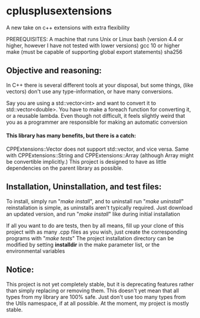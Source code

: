 # cplusplusextensions
A new take on c++ extensions with extra flexibility

PREREQUISITES:
A machine that runs Unix or Linux
bash (version 4.4 or higher, however I have not tested with lower versions)
gcc 10 or higher
make (must be capable of supporting global export statements)
sha256

## Objective and reasoning:
In C++ there is several different tools at your disposal, but some things,
(like vectors) don't use any type-information, or have many conversions.

Say you are using a std::vector&lt;int&gt; and want to convert it to
std::vector&lt;double&gt;. You have to make a foreach function for converting it,
or a reusable lambda. Even though not difficult, it feels slightly weird that
you as a programmer are responsible for making an automatic conversion

#### This library has many benefits, but there is a catch:
CPPExtensions::Vector does not support std::vector, and vice versa. Same with
CPPExtensions::String and CPPExtensions::Array (although Array might be convertible implicitly.)
This project is designed to have as little dependencies on the parent library as possible.

## Installation, Uninstallation, and test files:
To install, simply run "<i>make install</i>", and to uninstall run "<i>make uninstall</i>"
reinstallation is simple, as uninstalls aren't typically required. 
Just download an updated version, and run "<i>make install</i>" like during initial installation

If all you want to do are tests, then by all means, fill up your clone of this project with
as many .cpp files as you wish, just create the corresponding programs with "<i>make tests</i>"
The project installation directory can be modified by setting <b>installdir</b> in the make parameter list,
or the environmental variables

## Notice:
This project is not yet completely stable, but it is deprecating features rather than simply replacing or
removing them. This doesn't yet mean that all types from my library are 100% safe.
Just don't use too many types from the Utils namespace, if at all possible.
At the moment, my project is mostly stable.
